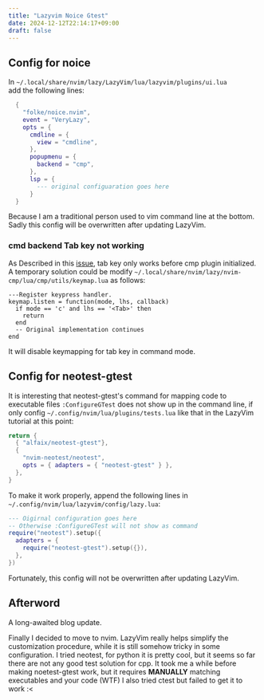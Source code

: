 ```yaml
---
title: "Lazyvim Noice Gtest"
date: 2024-12-12T22:14:17+09:00
draft: false
---
```


## Config for noice

In `~/.local/share/nvim/lazy/LazyVim/lua/lazyvim/plugins/ui.lua`  
add the following lines:

```lua
  {
    "folke/noice.nvim",
    event = "VeryLazy",
    opts = {
      cmdline = {
        view = "cmdline",
      },
      popupmenu = {
        backend = "cmp",
      },
      lsp = {
        --- original configuaration goes here
      }
  }
```

Because I am a traditional person used to vim command line at the bottom.  
Sadly this config will be overwritten after updating LazyVim.

### cmd backend Tab key not working

As Described in this [issue](https://github.com/folke/noice.nvim/issues/958), 
tab key only works before cmp plugin initialized. A temporary solution 
could be modify `~/.local/share/nvim/lazy/nvim-cmp/lua/cmp/utils/keymap.lua` 
as follows:

```
---Register keypress handler.
keymap.listen = function(mode, lhs, callback)
  if mode == 'c' and lhs == '<Tab>' then
    return
  end
  -- Original implementation continues
end
```

It will disable keymapping for tab key in command mode.


## Config for neotest-gtest

It is interesting that neotest-gtest's command for mapping code to
executable files `:ConfigureGTest` does not show up in the command
line, if only config `~/.config/nvim/lua/plugins/tests.lua` like
that in the LazyVim tutorial at this point:

```lua
return {
  { "alfaix/neotest-gtest"},
  {
    "nvim-neotest/neotest",
    opts = { adapters = { "neotest-gtest" } },
  },
}
```

To make it work properly, append the following lines in  
`~/.config/nvim/lua/lazyvim/config/lazy.lua`:

```lua
--- Oigirnal configuration goes here
-- Otherwise :ConfigureGTest will not show as command
require("neotest").setup({
  adapters = {
    require("neotest-gtest").setup({}),
  },
})
```

Fortunately, this config will not be overwritten after updating LazyVim.

## Afterword

A long-awaited blog update.

Finally I decided to move to nvim. LazyVim really helps simplify
the customization procedure, while it is still somehow tricky in
some configuration. I tried neotest, for python it is pretty cool,
but it seems so far there are not any good test solution for cpp.
It took me a while before making noetest-gtest work, but it requires
**MANUALLY** matching executables and your code (WTF)
I also tried ctest but failed to get it to work :<

